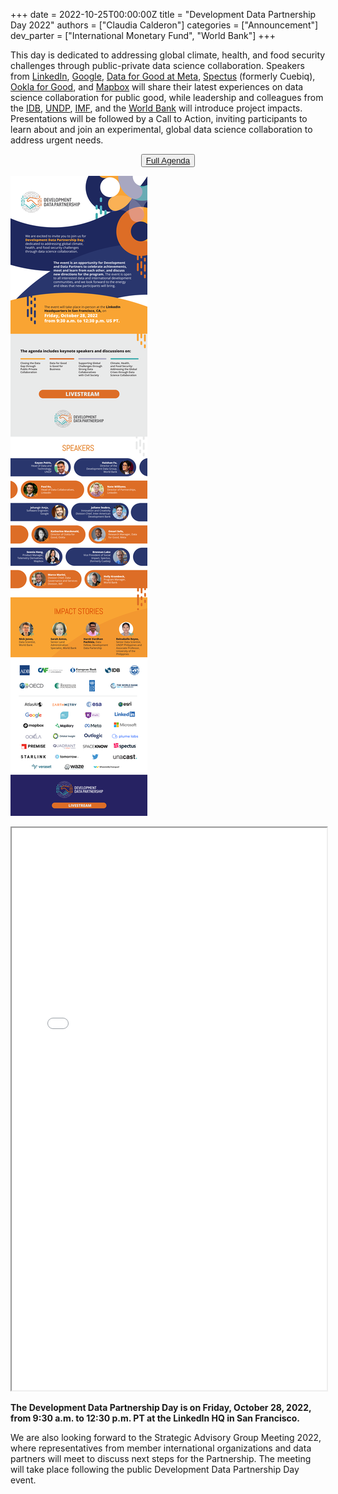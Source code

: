 +++
date =  2022-10-25T00:00:00Z
title = "Development Data Partnership Day 2022"
authors = ["Claudia Calderon"]
categories = ["Announcement"]
dev_parter = ["International Monetary Fund", "World Bank"]
+++

This day is dedicated to addressing global climate, health, and food security challenges through public-private data science collaboration. Speakers from [LinkedIn](https://economicgraphchallenge.linkedin.com), [Google](https://about.google), [Data for Good at Meta](https://dataforgood.facebook.com/dfg/about), [Spectus](https://spectus.ai) (formerly Cuebiq), [Ookla for Good](https://www.ookla.com/ookla-for-good), and [Mapbox](https://www.mapbox.com/about/company/) will share their latest experiences on data science collaboration for public good, while leadership and colleagues from the [IDB](https://iadb.org), [UNDP](https://undp.org), [IMF](https://imf.org), and the [World Bank](https://worldbank.org) will introduce project impacts. Presentations will be followed by a Call to Action, inviting participants to learn about and join an experimental, global data science collaboration to address urgent needs.

<p style="text-align:center">
    <button type="button" class="btn btn-outline-info"><a href="https://datapartnership.org/partnershipday2022agenda.pdf"> Full Agenda </a>
    </button>

[![](/partnership_day.png)](https://linkedin.zoom.us/w/91930263467?tk=8BwItMARZRQffZ-lWqmCSYIQNCRExUG7YLt1HpGw-q8.DQMAAAAVZ3h_qxYyQjNhOWJHQ1FKdWh0bktqdXhiaVV3AAAAAAAAAAAAAAAAAAAAAAAAAAAAAA#success)

<iframe src="/partnershipday2022agenda.pdf#toolbar=0&statusbar=0" width="100%" height="900px">
</iframe>

**The Development Data Partnership Day is on Friday, October 28, 2022, from 9:30 a.m. to 12:30 p.m. PT at the LinkedIn HQ in San Francisco.**

We are also looking forward to the Strategic Advisory Group Meeting 2022, where representatives from member international organizations and data partners will meet to discuss next steps for the Partnership. The meeting will take place following the public Development Data Partnership Day event.
